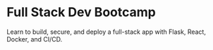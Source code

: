 # Full Stack Dev Bootcamp

Learn to build, secure, and deploy a full-stack app with Flask, React, Docker, and CI/CD.